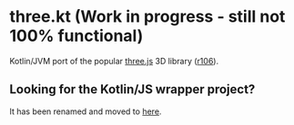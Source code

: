 # three.kt (Work in progress - still not 100% functional)

Kotlin/JVM port of the popular [three.js](http://threejs.org) 3D library ([r106](https://github.com/mrdoob/three.js/tree/r106)).

## Looking for the Kotlin/JS wrapper project?
It has been renamed and moved to [here](https://github.com/markaren/three-kt-wrapper).
